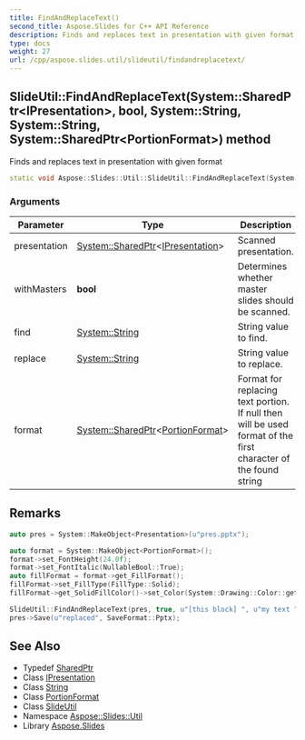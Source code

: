 ```yaml
---
title: FindAndReplaceText()
second_title: Aspose.Slides for C++ API Reference
description: Finds and replaces text in presentation with given format
type: docs
weight: 27
url: /cpp/aspose.slides.util/slideutil/findandreplacetext/
---
```

## SlideUtil::FindAndReplaceText(System::SharedPtr\<IPresentation\>, bool, System::String, System::String, System::SharedPtr\<PortionFormat\>) method


Finds and replaces text in presentation with given format

```cpp
static void Aspose::Slides::Util::SlideUtil::FindAndReplaceText(System::SharedPtr<IPresentation> presentation, bool withMasters, System::String find, System::String replace, System::SharedPtr<PortionFormat> format=nullptr)
```


### Arguments

| Parameter | Type | Description |
| --- | --- | --- |
| presentation | [System::SharedPtr](../../../system/sharedptr/)\<[IPresentation](../../../aspose.slides/ipresentation/)\> | Scanned presentation. |
| withMasters | **bool** | Determines whether master slides should be scanned. |
| find | [System::String](../../../system/string/) | String value to find. |
| replace | [System::String](../../../system/string/) | String value to replace. |
| format | [System::SharedPtr](../../../system/sharedptr/)\<[PortionFormat](../../../aspose.slides/portionformat/)\> | Format for replacing text portion. If null then will be used format of the first character of the found string |
## Remarks




```cpp
auto pres = System::MakeObject<Presentation>(u"pres.pptx");

auto format = System::MakeObject<PortionFormat>();
format->set_FontHeight(24.0f);
format->set_FontItalic(NullableBool::True);
auto fillFormat = format->get_FillFormat();
fillFormat->set_FillType(FillType::Solid);
fillFormat->get_SolidFillColor()->set_Color(System::Drawing::Color::get_Red());

SlideUtil::FindAndReplaceText(pres, true, u"[this block] ", u"my text ", format);
pres->Save(u"replaced", SaveFormat::Pptx);
```




## See Also

* Typedef [SharedPtr](../../system/sharedptr/)
* Class [IPresentation](../../aspose.slides/ipresentation/)
* Class [String](../../system/string/)
* Class [PortionFormat](../../aspose.slides/portionformat/)
* Class [SlideUtil](./)
* Namespace [Aspose::Slides::Util](../)
* Library [Aspose.Slides](../../)